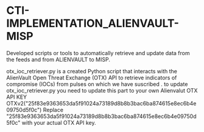 # CTI-IMPLEMENTATION_ALIENVAULT-MISP
Developed scripts or tools to automatically retrieve and update  data from the feeds and from ALIENVAULT to MISP.

otx_ioc_retriever.py is a created Python script that interacts with the AlienVault Open Threat Exchange (OTX) API to retrieve indicators of compromise (IOCs) from pulses on which we have suscribed . 
to update otx_ioc_retriever.py you need to update this part to your own Alienvalut OTX API KEY OTXv2("25f83e9363653da5f91024a73189d8b8b3bac6ba874615e8ec6b4e09750d5f0c")
Replace "25f83e9363653da5f91024a73189d8b8b3bac6ba874615e8ec6b4e09750d5f0c" with your actual OTX API key.
